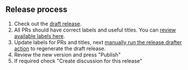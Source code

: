 ## Release process

1. Check out the [draft release](https://github.com/atomic-router/atomic-router/releases).
1. All PRs should have correct labels and useful titles. You can [review available labels here](https://github.com/atomic-router/atomic-router/blob/master/.github/release-drafter.yml).
1. Update labels for PRs and titles, next [manually run the release drafter action](https://github.com/atomic-router/atomic-router/actions/workflows/release-drafter.yml) to regenerate the draft release.
1. Review the new version and press "Publish"
1. If required check "Create discussion for this release"
